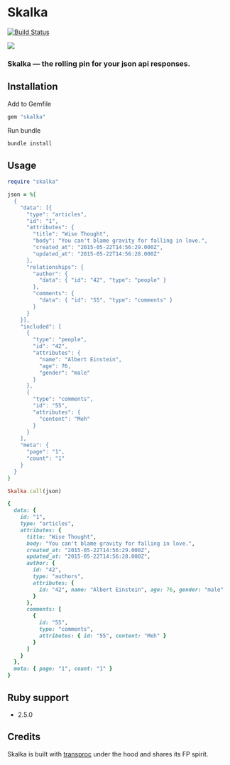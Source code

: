 # Skalka

[![Build Status](https://travis-ci.org/vaihtovirta/skalka.svg?branch=master)](https://travis-ci.org/vaihtovirta/skalka)

![](https://i.imgur.com/rsw7QPg.png)

### Skalka — the rolling pin for your json api responses.

## Installation

Add to Gemfile

```ruby
gem "skalka"
```
Run bundle

```bash
bundle install
```

## Usage

```ruby
require "skalka"

json = %{
  {
    "data": [{
      "type": "articles",
      "id": "1",
      "attributes": {
        "title": "Wise Thought",
        "body": "You can't blame gravity for falling in love.",
        "created_at": "2015-05-22T14:56:29.000Z",
        "updated_at": "2015-05-22T14:56:28.000Z"
      },
      "relationships": {
        "author": {
          "data": { "id": "42", "type": "people" }
        },
        "comments": {
          "data": { "id": "55", "type": "comments" }
        }
      }
    }],
    "included": [
      {
        "type": "people",
        "id": "42",
        "attributes": {
          "name": "Albert Einstein",
          "age": 76,
          "gender": "male"
        }
      },
      {
        "type": "comments",
        "id": "55",
        "attributes": {
          "content": "Meh"
        }
      }
    ],
    "meta": {
      "page": "1",
      "count": "1"
    }
  }
}

Skalka.call(json)

{
  data: {
    id: "1",
    type: "articles",
    attributes: {
      title: "Wise Thought",
      body: "You can't blame gravity for falling in love.",
      created_at: "2015-05-22T14:56:29.000Z",
      updated_at: "2015-05-22T14:56:28.000Z",
      author: {
        id: "42",
        type: "authors",
        attributes: {
          id: "42", name: "Albert Einstein", age: 76, gender: "male"
        }
      },
      comments: [
        {
          id: "55",
          type: "comments",
          attributes: { id: "55", content: "Meh" }
        }
      ]
    }
  },
  meta: { page: "1", count: "1" }
}
```

## Ruby support

- 2.5.0


## Credits

Skalka is built with [transproc](https://github.com/solnic/transproc) under the hood and shares its FP spirit.
